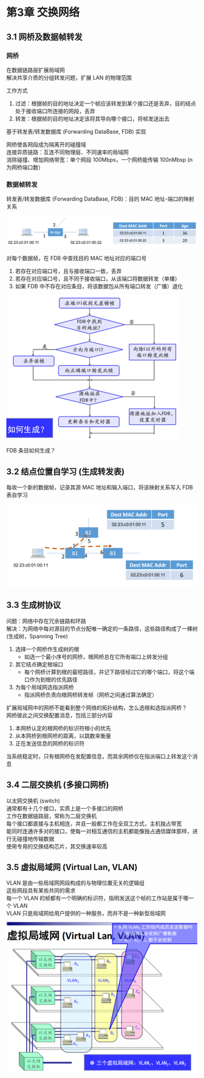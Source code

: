 # 第3章 交换网络
## 3.1 网桥及数据帧转发
### 网桥  
在数据链路层扩展局域网  
解决共享介质的分组转发问题，扩展 LAN 的物理范围

工作方式
1. 过滤：根据帧的目的地址决定一个帧应该转发到某个接口还是丢弃，目的结点处于接收端口所连接的网段，丢弃
2. 转发：根据帧的目的地址决定该将其导向哪个接口，将帧发送出去

基于转发表/转发数据库 (Forwarding DataBase, FDB) 实现

网桥使各网段成为隔离开的碰撞域  
连接异质链路：互连不同物理层、不同速率的局域网  
消除碰撞、增加网络带宽：单个网段 100Mbps，一个网桥能传输 100nMbsp (n 为网桥端口数） 

### 数据帧转发
转发表/转发数据库 (Forwarding DataBase, FDB)：目的 MAC 地址-端口的映射关系 

![](assets/net-3/net-3-1.png)

对每个数据帧，在 FDB 中查找目的 MAC 地址对应的端口号
1. 若存在对应端口号，且与接收端口一致，丢弃
2. 若存在对应端口号，且不同于接收端口，从该端口将数据转发（单播）
3. 如果 FDB 中不存在对应条目，将该数据包从所有端口转发（广播）退化

![](assets/net-3/net-3-2.png)

FDB 条目如何生成？

## 3.2 结点位置自学习 (生成转发表)
每收一个新的数据帧，记录其源 MAC 地址和输入端口，将该映射关系写入 FDB 表自学习 

![](assets/net-3/net-3-3.png)

## 3.3 生成树协议
问题：网络中存在冗余链路和环路  
解决：为网络中每对源目的节点分配唯一确定的一条路径，这些路径构成了一棵树 (生成树，Spanning Tree)

1. 选择一个网桥作生成树的根
	- 如选一个最小序号的网桥，根网桥总在它所有端口上转发分组
2. 其它结点确定根端口
	- 每个网桥计算到根的最短路径，并记下路径经过它的哪个端口，将这个端口作为到根的优先路径
3. 为每个局域网选指派网桥
	- 指派网桥负责向根网桥转发帧（网桥之间通过算法确定）

扩展局域网中的网桥不能看到整个网络的拓扑结构，怎么选根和选指派网桥？  
网桥彼此之间交换配置消息，包括三部分内容
1. 本网桥认定的根网桥的标识符根小的优先
2. 从本网桥到根网桥的距离，以跳数来衡量
3. 正在发送信息的网桥的标识符

当系统稳定时，只有根网桥在发配置信息，而其余网桥仅在指派端口上转发这个消息

## 3.4 二层交换机 (多接口网桥)
以太网交换机 (switch)  
通常都有十几个接口，实质上是一个多接口的网桥  
工作在数据链路层，常称为二层交换机  
每个接口都直接与主机相连，并且一般都工作在全双工方式，主机独占带宽  
能同时连通许多对的接口，使每一对相互通信的主机都能像独占通信媒体那样，进行无碰撞地传输数据   
使用专用的交换结构芯片，其交换速率较高

## 3.5 虚拟局域网 (Virtual Lan, VLAN)
VLAN 是由一些局域网网段构成的与物理位置无关的逻辑组  
这些网段具有某些共同的需求  
每一个 VLAN 的帧都有一个明确的标识符，指明发送这个帧的工作站是属于哪一个 VLAN  
VLAN 只是局域网给用户提供的一种服务，而并不是一种新型局域网

![](assets/net-3/net-3-4.png)